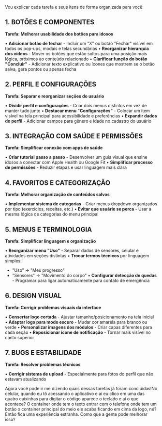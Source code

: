Vou explicar cada tarefa e seus itens de forma organizada para você:

## **1. BOTÕES E COMPONENTES**

**Tarefa: Melhorar usabilidade dos botões para idosos**

• **Adicionar botão de fechar** - Incluir um "X" ou botão "Fechar" visível em todos os pop-ups, modais e telas secundárias
• **Reorganizar hierarquia dos vídeos** - Mover os botões que estão soltos para uma posição mais lógica, próximos ao conteúdo relacionado
• **Clarificar função do botão "Concluir"** - Adicionar texto explicativo ou ícones que mostrem se o botão salva, gera pontos ou apenas fecha

## **2. PERFIL E CONFIGURAÇÕES**

**Tarefa: Separar e reorganizar seções do usuário**

• **Dividir perfil e configurações** - Criar dois menus distintos em vez de manter tudo junto
• **Destacar menu "Configurações"** - Colocar um item visível na tela principal para acessibilidade e preferências
• **Expandir dados do perfil** - Adicionar campos para gênero e idade no cadastro do usuário

## **3. INTEGRAÇÃO COM SAÚDE E PERMISSÕES**

**Tarefa: Simplificar conexão com apps de saúde**

• **Criar tutorial passo a passo** - Desenvolver um guia visual que ensine idosos a conectar com Apple Health ou Google Fit
• **Simplificar processo de permissões** - Reduzir etapas e usar linguagem mais clara

## **4. FAVORITOS E CATEGORIZAÇÃO**

**Tarefa: Melhorar organização de conteúdos salvos**

• **Implementar sistema de categorias** - Criar menus dropdown organizados por tipo (exercícios, receitas, etc.)
• **Evitar que usuário se perca** - Usar a mesma lógica de categorias do menu principal

## **5. MENUS E TERMINOLOGIA**

**Tarefa: Simplificar linguagem e organização**

• **Reorganizar menu "Uso"** - Separar dados de sensores, celular e atividades em seções distintas
• **Trocar termos técnicos** por linguagem simples:
  - "Uso" → "Meu progresso"
  - "Sensores" → "Movimento do corpo"
• **Configurar detecção de quedas** - Programar para ligar automaticamente para contato de emergência

## **6. DESIGN VISUAL**

**Tarefa: Corrigir problemas visuais da interface**

• **Consertar logo cortada** - Ajustar tamanho/posicionamento na tela inicial
• **Adaptar logo para modo escuro** - Mudar cor amarela para branco ou verde
• **Personalizar imagens dos módulos** - Criar capas diferentes para cada seção
• **Reposicionar ícone de notificação** - Tornar mais visível no canto superior

## **7. BUGS E ESTABILIDADE**

**Tarefa: Resolver problemas técnicos**

• **Corrigir sistema de upload** - Especialmente para fotos do perfil que não estavam atualizando

Agora você pode ir me dizendo quais dessas tarefas já foram concluídas!No celular, quando eu tô acessando o aplicativo e aí eu clico em uma das quatro caixinhas para digitar o código aparece o teclado e aí o que acontece? O container onde tem o texto entrar com o telefone onde tem um botão o container principal do meio ele acaba ficando em cima da logo, né? Então fica uma experiência estranha. Como que a gente pode melhorar isso?